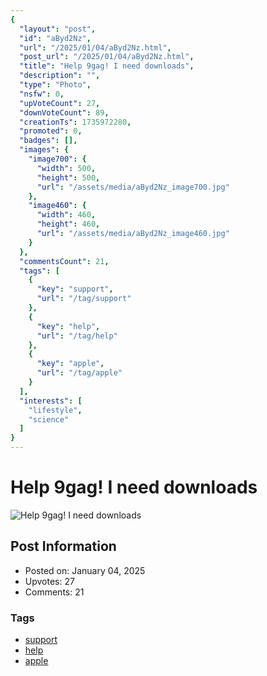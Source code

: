 ```yaml
---
{
  "layout": "post",
  "id": "aByd2Nz",
  "url": "/2025/01/04/aByd2Nz.html",
  "post_url": "/2025/01/04/aByd2Nz.html",
  "title": "Help 9gag! I need downloads",
  "description": "",
  "type": "Photo",
  "nsfw": 0,
  "upVoteCount": 27,
  "downVoteCount": 89,
  "creationTs": 1735972280,
  "promoted": 0,
  "badges": [],
  "images": {
    "image700": {
      "width": 500,
      "height": 500,
      "url": "/assets/media/aByd2Nz_image700.jpg"
    },
    "image460": {
      "width": 460,
      "height": 460,
      "url": "/assets/media/aByd2Nz_image460.jpg"
    }
  },
  "commentsCount": 21,
  "tags": [
    {
      "key": "support",
      "url": "/tag/support"
    },
    {
      "key": "help",
      "url": "/tag/help"
    },
    {
      "key": "apple",
      "url": "/tag/apple"
    }
  ],
  "interests": [
    "lifestyle",
    "science"
  ]
}
---
```


# Help 9gag! I need downloads

![Help 9gag! I need downloads](/assets/media/aByd2Nz_image700.jpg)

## Post Information

- Posted on: January 04, 2025
- Upvotes: 27
- Comments: 21

### Tags

- [support](/tag/support)
- [help](/tag/help)
- [apple](/tag/apple)
